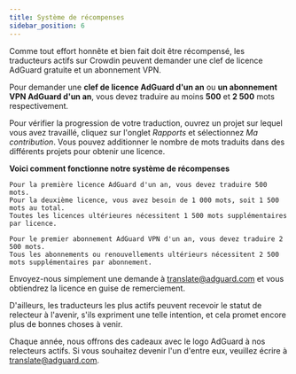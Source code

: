 ```yaml
---
title: Système de récompenses
sidebar_position: 6
---
```


Comme tout effort honnête et bien fait doit être récompensé, les traducteurs actifs sur Crowdin peuvent demander une clef de licence AdGuard gratuite et un abonnement VPN.

Pour demander une **clef de licence AdGuard d'un an** ou **un abonnement VPN AdGuard d'un an**, vous devez traduire au moins **500** et **2 500** mots respectivement.

Pour vérifier la progression de votre traduction, ouvrez un projet sur lequel vous avez travaillé, cliquez sur l'onglet *Rapports* et sélectionnez *Ma contribution*. Vous pouvez additionner le nombre de mots traduits dans des différents projets pour obtenir une licence.

**Voici comment fonctionne notre système de récompenses**

```
Pour la première licence AdGuard d'un an, vous devez traduire 500 mots.
Pour la deuxième licence, vous avez besoin de 1 000 mots, soit 1 500 mots au total.
Toutes les licences ultérieures nécessitent 1 500 mots supplémentaires par licence.

Pour le premier abonnement AdGuard VPN d'un an, vous devez traduire 2 500 mots.
Tous les abonnements ou renouvellements ultérieurs nécessitent 2 500 mots supplémentaires par abonnement.

```
Envoyez-nous simplement une demande à [translate@adguard.com](mailto:translate@adguard.com) et vous obtiendrez la licence en guise de remerciement.

D'ailleurs, les traducteurs les plus actifs peuvent recevoir le statut de relecteur à l'avenir, s'ils expriment une telle intention, et cela promet encore plus de bonnes choses à venir.

Chaque année, nous offrons des cadeaux avec le logo AdGuard à nos relecteurs actifs. Si vous souhaitez devenir l'un d'entre eux, veuillez écrire à [translate@adguard.com](mailto:translate@adguard.com).